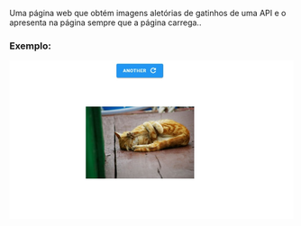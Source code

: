
Uma página web que obtém imagens aletórias de gatinhos de uma API e o apresenta na página sempre que a página carrega..


### Exemplo:

![Logo do Markdown](images/exampleGatos.jpeg)




